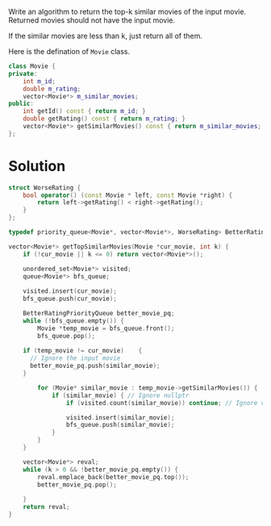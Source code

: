 Write an algorithm to return the top-k similar movies of the input movie. Returned movies should not have the input movie.

If the similar movies are less than k, just return all of them. 

Here is the defination of ```Movie``` class.

```cpp
class Movie {
private:
	int m_id;
	double m_rating;
	vector<Movie*> m_similar_movies;
public:
	int getId() const { return m_id; }
	double getRating() const { return m_rating; }
	vector<Movie*> getSimilarMovies() const { return m_similar_movies; }
};
```

# Solution


```cpp
struct WorseRating {
	bool operator() (const Movie * left, const Movie *right) {
		return left->getRating() < right->getRating();
	}
};

typedef priority_queue<Movie*, vector<Movie*>, WorseRating> BetterRatingPriorityQueue;

vector<Movie*> getTopSimilarMovies(Movie *cur_movie, int k) {
	if (!cur_movie || k <= 0) return vector<Movie*>();

	unordered_set<Movie*> visited;
	queue<Movie*> bfs_queue;
	
	visited.insert(cur_movie);
	bfs_queue.push(cur_movie);

	BetterRatingPriorityQueue better_movie_pq;
	while (!bfs_queue.empty()) {
		Movie *temp_movie = bfs_queue.front();
		bfs_queue.pop();
    
    if (temp_movie != cur_movie) 	{ 
      // Ignore the input movie
      better_movie_pq.push(similar_movie);
    }

		for (Movie* similar_movie : temp_movie->getSimilarMovies()) {
			if (similar_movie) { // Ignore nullptr
				if (visited.count(similar_movie)) continue; // Ignore visited;

				visited.insert(similar_movie);
				bfs_queue.push(similar_movie);
			}
		}
	}

	vector<Movie*> reval;
	while (k > 0 && !better_movie_pq.empty()) {
		reval.emplace_back(better_movie_pq.top());
		better_movie_pq.pop();
    
	}
	return reval;
}

```
